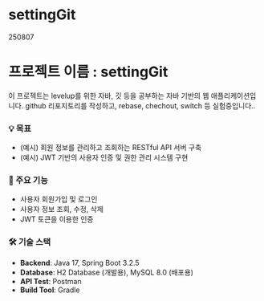 # settingGit
250807
# 프로젝트 이름 : settingGit

  이 프로젝트는 levelup를 위한 자바, 깃 등을 공부하는 자바 기반의 웹 애플리케이션입니다.
    github 리포지토리를 작성하고, rebase, chechout, switch 등 실험중입니다..

### 💡 목표

  * (예시) 회원 정보를 관리하고 조회하는 RESTful API 서버 구축
  * (예시) JWT 기반의 사용자 인증 및 권한 관리 시스템 구현

### 🚀 주요 기능

  * 사용자 회원가입 및 로그인
  * 사용자 정보 조회, 수정, 삭제
  * JWT 토큰을 이용한 인증


### 🛠️ 기술 스택

* **Backend**: Java 17, Spring Boot 3.2.5
* **Database**: H2 Database (개발용), MySQL 8.0 (배포용)
* **API Test**: Postman
* **Build Tool**: Gradle

